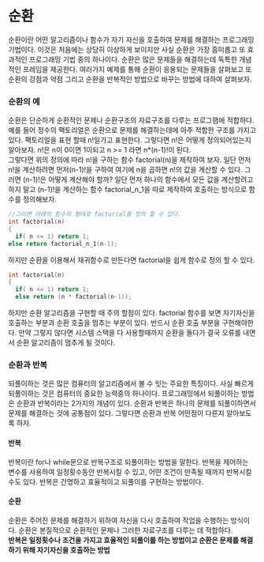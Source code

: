 # 순환
순환이란 어떤 알고리즘이나 함수가 자기 자신을 호출하여 문제를 해결하는 프로그래밍 기법이다. 이것은 처음에는 상당히 이상하게 보이지만 사실 순환은 가장 흠미롭고 또 효과적인 프로그래밍 기법 중의 하나이다. 순환은 많은 문제들을 해결하는데 독특한 개념적인 프레임을 제공한다. 여러가지 예제를 통해 순환이 응용되는 문제들을 살펴보고 또 순환의 강점과 약점 그리고 순환을 반복적인 방법으로 바꾸는 방법에 대하여 살펴보자.
### 순환의 예
순환은 단순하게 순환적인 문제나 순환구조의 자료구조를 다루는 프로그램에 적합하다. 예를 들어 정수의 팩토리얼은 순환으로 문제를 해결하는데에 아주 적합한 구조를 가지고 있다. 팩토리얼을 표현 할때 n!일가고 표현한다. 그렇다면 n!은 어떻게 정의되어있는지 알아보자. n!은 n이 0이면 1이되고 n >= 1 라면 n*(n-1)!이 된다.  
그렇다면 위의 정의에 따라 n!을 구하는 함수 factorial(n)을 제작하여 보자. 일단 먼저 n!을 계산하려면 먼저(n-1)!을 구하여 여기에 n을 곱하면 n!의 값을 계산할 수 있다. 그러면 (n-1)!은 어떻게 계산해야 할까? 일단 먼저 하나의 함수에서 모든 값을 계산할려고 하지 말고 (n-1)!을 계산하는 함수 factorial_n_1을 따로 제작하여 호출하는 방식으로 함수를 정의해보자.  
```c
//그러면 아래의 함수의 형태로 factorial를 정의 할 수 있다.
int factorial(n)
{
  if( n <= 1) return 1;
else return factorial_n_1(n-1);
```
하지만 순환을 이용해서 재귀함수로 만든다면 factorial을 쉽게 함수로 정의 할 수 있다.

``` c
int factorial(n)
{
  if( n <= 1) return 1;
  else return (n * factorial(n-1));
```
하지만 순환 알고리즘을 구현할 때 주의 할점이 있다. factorial 함수를 보면 자기자신을 호출하는 부분과 순환 호출을 멈추는 부분이 있다. 반드시 순환 호출 부분을 구현해야한다. 만약 그렇지 않다면 시스템 스택을 다 사용할때까지 순환을 돌다가 결국 오류를 내면서 순환 알고리즘이 멈추게 될 것이다.  
### 순환과 반복
되풀이하는 것은 많은 컴퓨터의 알고리즘에서 볼 수 잇는 주요한 특징이다. 사실 빠르게 되풀이하는 것은 컴퓨터의 중요한 능력중의 하나이다. 프로그래밍에서 되풀이하는 방법은 순환과 반복이라는 2가지의 개념이 있다. 순환과 반복은 하나의 문제를 되풀이하면서 문제를 해결하는 것에 공통점이 있다. 그렇다면 순환과 반복 어떤점이 다른지 알아보도록 하자.  
#### 반복
반복이란 for나 while문으로 반복구조로 되풀이하는 방법을 말한다. 반복을 제어하는 변수를 사용하여 일정횟수동안 반복시킬 수 있고, 어떤 조건이 만족될 때까지 반복시킬 수도 있다. 반복은 간명하고 효율적이고 되풀이를 구현하는 방법이다.
#### 순환
순환은 주어진 문제를 해결하기 위하여 자신을 다시 호출하여 작업을 수행하는 방식이다. 순환은 본질적으로 순환적인 문제나 그러한 자료구조를 다루는 데 적합하다.  
**반복은 일정횟수나 조건을 가지고 효율적인 되풀이를 하는 방법이고 순환은 문제를 해결하기 위해 자기자신을 호출하는 방법**
